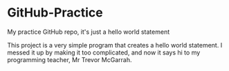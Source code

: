 # GitHub-Practice
My practice GitHub repo, it's just a hello world statement

This project is a very simple program that creates a hello world statement. 
I messed it up by making it too complicated, and now it says hi to my programming teacher, Mr Trevor McGarrah.
